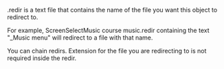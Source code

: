 .redir is a text file that contains the name of the file you want this object to redirect to.

For example, ScreenSelectMusic course music.redir containing the text "_Music menu" will redirect to a file with that name.

You can chain redirs. Extension for the file you are redirecting to is not required inside the redir.